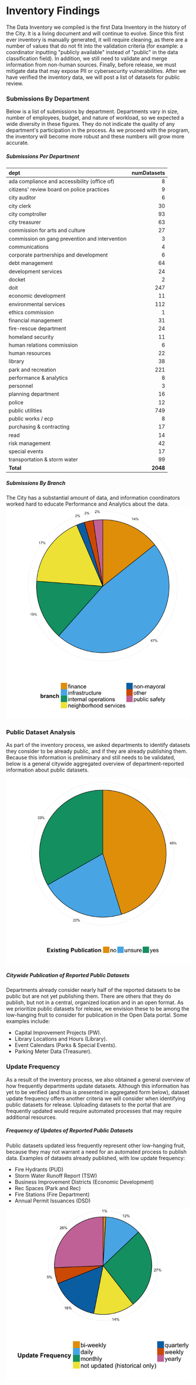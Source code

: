 # Inventory Findings

The Data Inventory we compiled is the first Data Inventory in the history of the City.  It is a living document and will continue to evolve.  Since this first ever inventory is manually generated, it will require cleaning, as there are a number of values that do not fit into the validation criteria (for example: a coordinator inputting "publicly available" instead of "public" in the data classification field).  In addition, we still need to validate and merge information from non-human sources.  Finally, before release, we must mitigate data that may expose PII or cybersecurity vulnerabilities.  After we have verified the inventory data, we will post a list of datasets for public review.


### Submissions By Department
Below is a list of submissions by department.  Departments vary in size, number of employees, budget, and nature of workload, so we expected a wide diversity in these figures. They do not indicate the quality of any department's participation in the process.  As we proceed with the program, the inventory will become more robust and these numbers will grow more accurate. 

##### Submissions Per Department

|dept                                           | numDatasets|
|:----------------------------------------------|-----------:|
|ada compliance and accessibility (office of)   |           8|
|citizens' review board on police practices     |           9|
|city auditor                                   |           6|
|city clerk                                     |          30|
|city comptroller                               |          93|
|city treasurer                                 |          63|
|commission for arts and culture                |          27|
|commission on gang prevention and intervention |           3|
|communications                                 |           4|
|corporate partnerships and development         |           6|
|debt management                                |          64|
|development services                           |          24|
|docket                                         |           2|
|doit                                           |         247|
|economic development                           |          11|
|environmental services                         |         112|
|ethics commission                              |           1|
|financial management                           |          31|
|fire-rescue department                         |          24|
|homeland security                              |          11|
|human relations commission                     |           6|
|human resources                                |          22|
|library                                        |          38|
|park and recreation                            |         221|
|performance & analytics                        |           8|
|personnel                                      |           3|
|planning department                            |          16|
|police                                         |          12|
|public utilities                               |         749|
|public works / ecp                             |           8|
|purchasing & contracting                       |          17|
|read                                           |          14|
|risk management                                |          42|
|special events                                 |          17|
|transportation & storm water                   |          99|
|**Total**                                      |    **2048**|

 
<div class="section group">
    <div class="col span_1_of_2">
       <h5> Submissions By Branch </h5>
       The City has a substantial amount of data, and information coordinators worked hard to educate Performance and Analytics about the data.  
    </div>
    <div class="col span_1_of_2">
        <img src="assets/chart/databybranchg.png" alt="Data Submissions By Branch"/>
    </div>
</div>


### Public Dataset Analysis
As part of the inventory process, we asked departments to identify datasets they consider to be already public, and if they are already publishing them.  Because this information is preliminary and still needs to be validated, below is a general citywide aggregated overview of department-reported information about public datasets.

<div class="section group">
    <div class="col span_1_of_2">
        <img src="assets/chart/pubdsg.png" alt="Public Datasets and Publication"/>
    </div>
    <div class="col span_1_of_2">
       <h5>Citywide Publication of Reported Public Datasets </h5>
       Departments already consider nearly half of the reported datasets to be public but are not yet publishing them. There are others that they do publish, but not in a central, organized location and in an open format. As we prioritize public datasets for release, we envision these to be among the low-hanging fruit to consider for publication in the Open Data portal.  Some examples include:
       <ul>
           <li>Capital Improvement Projects (PW).</li>
           <li>Library Locations and Hours (Library).</li>
           <li>Event Calendars (Parks & Special Events).</li>
           <li>Parking Meter Data (Treasurer).</li>
       </ul>
    </div>
</div>



### Update Frequency
As a result of the inventory process, we also obtained a general overview of how frequently departments update datasets.  Although this information has yet to be verified (and thus is presented in aggregated form below), dataset update frequency offers another criteria we will consider when identifying public datasets for release.  Uploading datasets to the portal that are frequently updated would require automated processes that may require additional resources.

<div class="section group">
    <div class="col span_1_of_2">
       <h5>Frequency of Updates of Reported Public Datasets</h5>
       Public datasets updated less frequently represent other low-hanging fruit, because they may not warrant a need for an automated process to publish data.  Examples of datasets already published, with low update frequency:
       <ul>
         <li>Fire Hydrants (PUD)</li>
         <li>Storm Water Runoff Report (TSW)</li>
         <li>Business Improvement Districts (Economic Development)</li>
         <li>Rec Spaces (Park and Rec) </li>
         <li>Fire Stations (Fire Department)</li>
         <li>Annual Permit Issuances (DSD)</li>
       </ul>
    </div>
    <div class="col span_1_of_2">
        <img src="assets/chart/pubdsc.png" alt="Public Datasets and Updates"/>
    </div>
</div>
